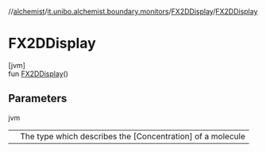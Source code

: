 //[alchemist](../../../index.md)/[it.unibo.alchemist.boundary.monitors](../index.md)/[FX2DDisplay](index.md)/[FX2DDisplay](-f-x2-d-display.md)

# FX2DDisplay

[jvm]\
fun [FX2DDisplay](-f-x2-d-display.md)()

## Parameters

jvm

| | |
|---|---|
|  | <T> The type which describes the [Concentration] of a molecule </T> |
